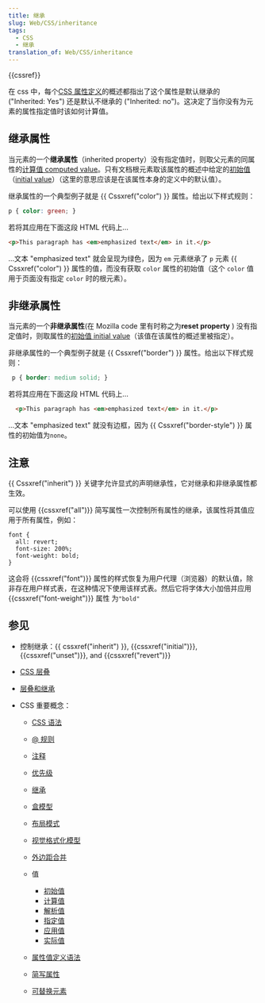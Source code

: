 ```yaml
---
title: 继承
slug: Web/CSS/inheritance
tags:
  - CSS
  - 继承
translation_of: Web/CSS/inheritance
---
```

{{cssref}}

在 css 中，每个[CSS 属性定义](/zh-CN/docs/CSS/CSS_Reference)的概述都指出了这个属性是默认继承的 ("Inherited: Yes") 还是默认不继承的 ("Inherited: no")。这决定了当你没有为元素的属性指定值时该如何计算值。

## 继承属性

当元素的一个**继承属性**（inherited property）没有指定值时，则取父元素的同属性的[计算值 computed value](/zh-CN/docs/CSS/computed_value)。只有文档根元素取该属性的概述中给定的[初始值](/zh-CN/docs/CSS/initial_value)（[initial value](/zh-CN/docs/CSS/initial_value)）（这里的意思应该是在该属性本身的定义中的默认值）。

继承属性的一个典型例子就是 {{ Cssxref("color") }} 属性。给出以下样式规则：

```css
p { color: green; }
```

若将其应用在下面这段 HTML 代码上…

```html
<p>This paragraph has <em>emphasized text</em> in it.</p>
```

…文本 "emphasized text" 就会呈现为绿色，因为 `em` 元素继承了 `p` 元素 {{ Cssxref("color") }} 属性的值，而没有获取 `color` 属性的初始值（这个 `color` 值用于页面没有指定 `color` 时的根元素）。

## 非继承属性

当元素的一个**非继承属性**(在 Mozilla code 里有时称之为**reset property** ) 没有指定值时，则取属性的[初始值 initial value](/zh-CN/docs/CSS/initial_value)（该值在该属性的概述里被指定）。

非继承属性的一个典型例子就是 {{ Cssxref("border") }} 属性。给出以下样式规则：

```css
 p { border: medium solid; }
```

若将其应用在下面这段 HTML 代码上…

```html
  <p>This paragraph has <em>emphasized text</em> in it.</p>
```

…文本 "emphasized text" 就没有边框，因为 {{ Cssxref("border-style") }} 属性的初始值为`none`。

## 注意

{{ Cssxref("inherit") }} 关键字允许显式的声明继承性，它对继承和非继承属性都生效。

可以使用 {{cssxref("all")}} 简写属性一次控制所有属性的继承，该属性将其值应用于所有属性，例如：

```plain
font {
  all: revert;
  font-size: 200%;
  font-weight: bold;
}
```

这会将 {{cssxref("font")}} 属性的样式恢复为用户代理（浏览器）的默认值，除非存在用户样式表，在这种情况下使用该样式表。然后它将字体大小加倍并应用 {{cssxref("font-weight")}} 属性 为`"bold"`

## 参见

- 控制继承：{{ cssxref("inherit") }}, {{cssxref("initial")}}, {{cssxref("unset")}}, and {{cssxref("revert")}}
- [CSS 层叠](/zh-CN/docs/Web/CSS/Cascade)
- [层叠和继承](/zh-CN/docs/Learn/CSS/Introduction_to_CSS/Cascade_and_inheritance)
- CSS 重要概念：

  - [CSS 语法](/zh-CN/docs/Web/CSS/Syntax)
  - [@ 规则](/zh-CN/docs/Web/CSS/At-rule)
  - [注释](/zh-CN/docs/Web/CSS/Comments)
  - [优先级](/zh-CN/docs/Web/CSS/Specificity)
  - [继承](/zh-CN/docs/Web/CSS/inheritance)
  - [盒模型](/zh-CN/docs/Web/CSS/CSS_Box_Model/Introduction_to_the_CSS_box_model)
  - [布局模式](/zh-CN/docs/Web/CSS/Layout_mode)
  - [视觉格式化模型](/zh-CN/docs/Web/CSS/Visual_formatting_model)
  - [外边距合并](/zh-CN/docs/Web/CSS/CSS_Box_Model/Mastering_margin_collapsing)
  - 值

    - [初始值](/zh-CN/docs/Web/CSS/initial_value)
    - [计算值](/zh-CN/docs/Web/CSS/computed_value)
    - [解析值](/zh-CN/docs/Web/CSS/resolved_value)
    - [指定值](/zh-CN/docs/Web/CSS/specified_value)
    - [应用值](/zh-CN/docs/Web/CSS/used_value)
    - [实际值](/zh-CN/docs/Web/CSS/actual_value)

  - [属性值定义语法](/zh-CN/docs/Web/CSS/Value_definition_syntax)
  - [简写属性](/zh-CN/docs/Web/CSS/Shorthand_properties)
  - [可替换元素](/zh-CN/docs/Web/CSS/Replaced_element)
